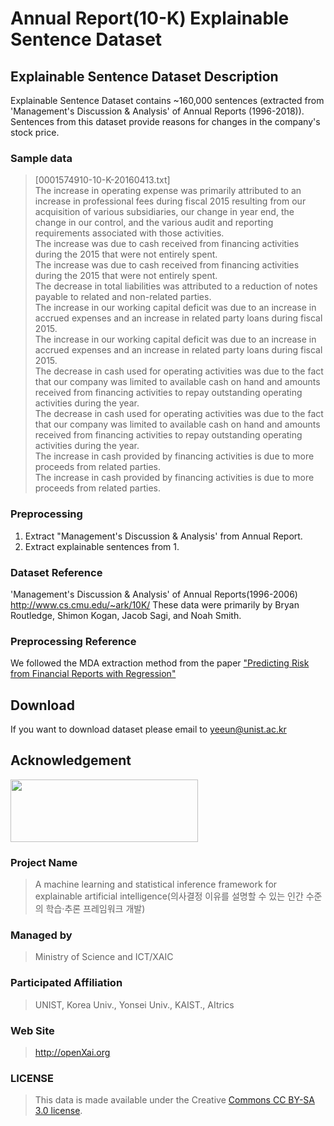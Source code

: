 # Annual Report(10-K) Explainable Sentence Dataset

## Explainable Sentence Dataset Description

Explainable Sentence Dataset contains ~160,000 sentences (extracted from 'Management's Discussion & Analysis' of Annual Reports (1996-2018)). Sentences from this dataset provide reasons for changes in the company's stock price.

### Sample data

>[0001574910-10-K-20160413.txt]<br />
  The increase in operating expense was primarily attributed to an increase in professional fees during fiscal 2015 resulting from our acquisition of various subsidiaries, our change in year end, the change in our control, and the various audit and reporting requirements associated with those activities.<br />
  The increase was due to cash received from financing activities during the 2015 that were not entirely spent.<br />
  The increase was due to cash received from financing activities during the 2015 that were not entirely spent.<br />
  The decrease in total liabilities was attributed to a reduction of notes payable to related and non-related parties.<br />
  The increase in our working capital deficit was due to an increase in accrued expenses and an increase in related party loans during fiscal 2015.<br />
  The increase in our working capital deficit was due to an increase in accrued expenses and an increase in related party loans during fiscal 2015.<br />
  The decrease in cash used for operating activities was due to the fact that our company was limited to available cash on hand and amounts received from financing activities to repay outstanding operating activities during the year.<br />
  The decrease in cash used for operating activities was due to the fact that our company was limited to available cash on hand and amounts received from financing activities to repay outstanding operating activities during the year.<br />
  The increase in cash provided by financing activities is due to more proceeds from related parties.<br />
  The increase in cash provided by financing activities is due to more proceeds from related parties.


### Preprocessing
1. Extract "Management's Discussion & Analysis' from Annual Report.
2. Extract explainable sentences from 1.

### Dataset Reference
'Management's Discussion & Analysis' of Annual Reports(1996-2006) http://www.cs.cmu.edu/~ark/10K/
These data were primarily by Bryan Routledge, Shimon Kogan, Jacob Sagi, and Noah Smith.
 
### Preprocessing Reference
We followed the MDA extraction method from the paper ["Predicting Risk from Financial Reports with Regression"](https://homes.cs.washington.edu/~nasmith/papers/kogan+levin+routledge+sagi+smith.naacl09.pdf)

## Download
If you want to download dataset please email to yeeun@unist.ac.kr

## Acknowledgement

<img src="http://xai.unist.ac.kr/static/img/logos/XAIC_logo.png" width="300" height="100">

### **Project Name**
> A machine learning and statistical inference framework for explainable artificial intelligence(의사결정 이유를 설명할 수 있는 인간 수준의 학습·추론 프레임워크 개발)

### **Managed by**
> Ministry of Science and ICT/XAIC

### **Participated Affiliation**
> UNIST, Korea Univ., Yonsei Univ., KAIST., AItrics

### **Web Site**
> <http://openXai.org>

### LICENSE
> This data is made available under the Creative [Commons CC BY-SA 3.0 license](https://creativecommons.org/licenses/by-sa/3.0/legalcode).
